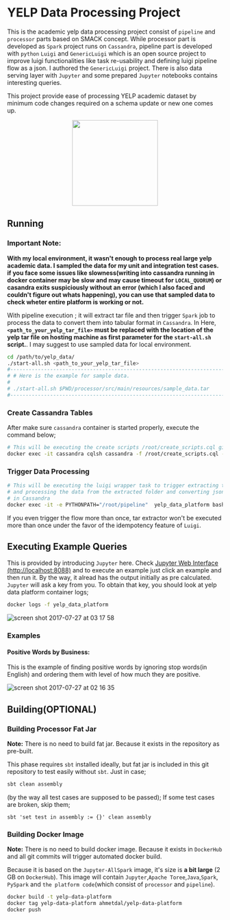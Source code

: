 # YELP Data Processing Project

This is the academic yelp data processing project consist of `pipeline` and `processor` parts based on SMACK concept. While processor part is 
developed as `Spark` project runs on `Cassandra`,  pipeline part is developed with `python` `Luigi` and `GenericLuigi` which is an open source project to improve 
luigi functionalities like task re-usability and defining luigi pipeline flow as a json. I authored the `GenericLuigi` project. There is also data serving layer
with `Jupyter` and some prepared `Jupyter` notebooks contains interesting queries.

 This project provide ease of processing YELP academic dataset by minimum code changes required on a schema update or new one comes up.

<div style="text-align:center">
<img src="https://user-images.githubusercontent.com/1279644/28627645-152a9054-722b-11e7-9edc-ad512ed02b36.png" width="200"></div> 


## Running
### Important Note:
**With my local environment, it wasn't enough to process real large yelp academic data. I sampled the data for my unit and integration test cases. if you face some issues like slowness(writing into cassandra running in docker container may be slow and may cause timeout for `LOCAL_QUORUM`) or casandra exits suspiciously without an error (which I also faced and couldn't figure out whats happening), you can use that sampled data to check wheter entire platform is working or not.**



With pipeline execution ; it will extract tar file and then trigger `Spark` job to process the data to convert them into tabular format in `Cassandra`. In Here, **`<path_to_your_yelp_tar_file>` must be replaced  with the location of the yelp tar file on hosting machine as first parameter for the `start-all.sh` script.**. I may suggest to use sampled data for local environment.

```bash
cd /path/to/yelp_data/
./start-all.sh <path_to_your_yelp_tar_file>
#-------------------------------------------------------------------------------------
# # Here is the example for sample data.
#
# ./start-all.sh $PWD/processor/src/main/resources/sample_data.tar
#-------------------------------------------------------------------------------------
```

### Create Cassandra Tables

After make sure `cassandra` container is started properly, execute the command below;

```bash
# This will be executing the create scripts /root/create_scripts.cql given as volume on cassandra container initialization.
docker exec -it cassandra cqlsh cassandra -f /root/create_scripts.cql --request-timeout=3600
```

### Trigger Data Processing

```bash
# This will be executing the luigi wrapper task to trigger extracting the tar file 
# and processing the data from the extracted folder and converting json data into tabular format
# in Cassandra 
docker exec -it -e PYTHONPATH="/root/pipeline"  yelp_data_platform bash -c "cd /root/pipeline / && /root/pipeline/venv/bin/luigi --module app.tasks.daily_flow_task DailyFlowTask --local-scheduler"
```

If you even trigger the flow more than once, tar extractor won't be executed more than once under the favor of the idempotency feature of `Luigi`.

## Executing Example Queries

This is provided by introducing `Jupyter` here. Check [Jupyter Web Interface (http://localhost:8088)](http://localhost:888/) and to execute an example just click an example and then run it. By the way, it alread has the output initially as pre calculated. `Jupyter` will ask a key from you. To obtain that key, you should look at yelp data platform container logs;

```bash
docker logs -f yelp_data_platform
```

![screen shot 2017-07-27 at 03 17 58](https://user-images.githubusercontent.com/1279644/28649013-81ccf6ee-727a-11e7-8fbd-0e51edd57d4b.png)


### Examples
#### Positive Words by Business:

This is the example of finding positive words by ignoring stop words(in English) and ordering them with level of how much they are positive.

![screen shot 2017-07-27 at 02 16 35](https://user-images.githubusercontent.com/1279644/28647817-2bf0959e-7272-11e7-8d76-fe126044e4a4.png)



 ## Building(OPTIONAL)

 ### Building Processor Fat Jar

  **Note:** There is no need to build fat jar. Because it exists in the repository as pre-built.

 This phase requires `sbt` installed ideally, but fat jar is included in this git repository to test easily without `sbt`. Just in case;

```bash
sbt clean assembly
```

(by the way all test cases are supposed to be passed); If some test cases are broken, skip them;

 ```
 sbt 'set test in assembly := {}' clean assembly
 ```


 ### Building Docker Image

 **Note:** There is no need to build docker image. Because it exists in `DockerHub` and all git commits will trigger automated docker build.
 
Because it is based on the `Jupyter-AllSpark` image, it's size is **a bit large** (2 GB on `DockerHub`). This image will contain `Jupyter`,`Apache Toree`,`Java`,`Spark`, `PySpark` and `the platform code`(which consist of `processor` and `pipeline`).

 ```bash
 docker build -t yelp-data-platform
 docker tag yelp-data-platform ahmetdal/yelp-data-platform
 docker push
 ```